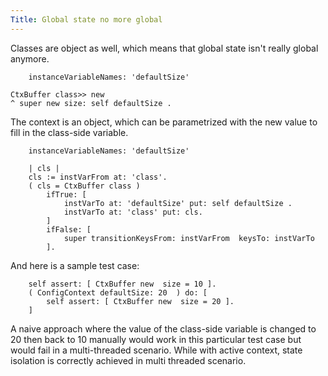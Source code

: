 ```yaml
---
Title: Global state no more global
---
```


Classes are object as well, which means that global state isn't really global anymore.

```CtxBuffer class
	instanceVariableNames: 'defaultSize'

CtxBuffer class>> new
^ super new size: self defaultSize .
```

The context is an object, which can be parametrized with the new value to fill in the class-side variable.

```Context subclass: #ConfigContext
	instanceVariableNames: 'defaultSize'
```

```ConfigContext>>transitionKeysFrom: instVarFrom keysTo: instVarTo
	| cls |
	cls := instVarFrom at: 'class'.
	( cls = CtxBuffer class ) 
		ifTrue: [  
			instVarTo at: 'defaultSize' put: self defaultSize . 
			instVarTo at: 'class' put: cls. 
		] 
		ifFalse: [ 
			super transitionKeysFrom: instVarFrom  keysTo: instVarTo   
		].
```


And here is a sample test case:

```ConfigeTest>>testBufferSize
	self assert: [ CtxBuffer new  size = 10 ].
	( ConfigContext defaultSize: 20  ) do: [
		self assert: [ CtxBuffer new  size = 20 ].
	]
```

A naive approach where the value of the class-side variable is changed to 20 then back to 10 manually would work in this particular test case but would fail in a multi-threaded scenario. While with active context, state isolation is correctly achieved in multi threaded scenario.
